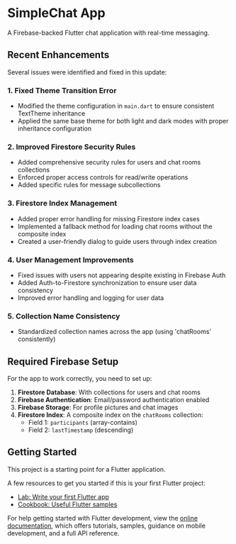 # SimpleChat App

A Firebase-backed Flutter chat application with real-time messaging.

## Recent Enhancements

Several issues were identified and fixed in this update:

### 1. Fixed Theme Transition Error

- Modified the theme configuration in `main.dart` to ensure consistent TextTheme inheritance
- Applied the same base theme for both light and dark modes with proper inheritance configuration

### 2. Improved Firestore Security Rules

- Added comprehensive security rules for users and chat rooms collections
- Enforced proper access controls for read/write operations
- Added specific rules for message subcollections

### 3. Firestore Index Management

- Added proper error handling for missing Firestore index cases
- Implemented a fallback method for loading chat rooms without the composite index
- Created a user-friendly dialog to guide users through index creation

### 4. User Management Improvements

- Fixed issues with users not appearing despite existing in Firebase Auth
- Added Auth-to-Firestore synchronization to ensure user data consistency
- Improved error handling and logging for user data

### 5. Collection Name Consistency

- Standardized collection names across the app (using 'chatRooms' consistently)

## Required Firebase Setup

For the app to work correctly, you need to set up:

1. **Firestore Database**: With collections for users and chat rooms
2. **Firebase Authentication**: Email/password authentication enabled
3. **Firebase Storage**: For profile pictures and chat images
4. **Firestore Index**: A composite index on the `chatRooms` collection:
   - Field 1: `participants` (array-contains)
   - Field 2: `lastTimestamp` (descending)

## Getting Started

This project is a starting point for a Flutter application.

A few resources to get you started if this is your first Flutter project:

- [Lab: Write your first Flutter app](https://docs.flutter.dev/get-started/codelab)
- [Cookbook: Useful Flutter samples](https://docs.flutter.dev/cookbook)

For help getting started with Flutter development, view the
[online documentation](https://docs.flutter.dev/), which offers tutorials,
samples, guidance on mobile development, and a full API reference.
